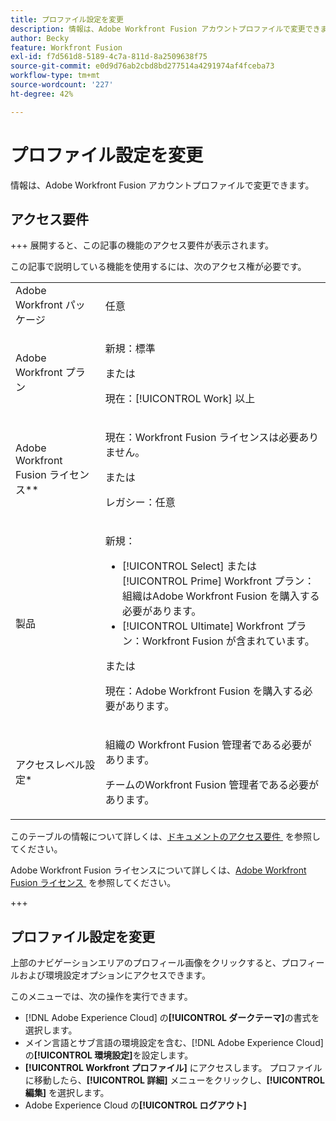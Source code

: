 ```yaml
---
title: プロファイル設定を変更
description: 情報は、Adobe Workfront Fusion アカウントプロファイルで変更できます。
author: Becky
feature: Workfront Fusion
exl-id: f7d561d8-5189-4c7a-811d-8a2509638f75
source-git-commit: e0d9d76ab2cbd8bd277514a4291974af4fceba73
workflow-type: tm+mt
source-wordcount: '227'
ht-degree: 42%

---
```


# プロファイル設定を変更

情報は、Adobe Workfront Fusion アカウントプロファイルで変更できます。

## アクセス要件

+++ 展開すると、この記事の機能のアクセス要件が表示されます。

この記事で説明している機能を使用するには、次のアクセス権が必要です。

<table style="table-layout:auto">
 <col> 
 <col> 
 <tbody> 
  <tr> 
   <td role="rowheader">Adobe Workfront パッケージ</td> 
   <td> <p>任意</p> </td> 
  </tr> 
  <tr data-mc-conditions=""> 
   <td role="rowheader">Adobe Workfront プラン</td> 
   <td> <p>新規：標準</p><p>または</p><p>現在：[!UICONTROL Work] 以上</p> </td> 
  </tr> 
  <tr> 
   <td role="rowheader">Adobe Workfront Fusion ライセンス**</td> 
   <td>
   <p>現在：Workfront Fusion ライセンスは必要ありません。</p>
   <p>または</p>
   <p>レガシー：任意 </p>
   </td> 
  </tr> 
  <tr> 
   <td role="rowheader">製品</td> 
   <td>
   <p>新規：</p> <ul><li>[!UICONTROL Select] または [!UICONTROL Prime] Workfront プラン：組織はAdobe Workfront Fusion を購入する必要があります。</li><li>[!UICONTROL Ultimate] Workfront プラン：Workfront Fusion が含まれています。</li></ul>
   <p>または</p>
   <p>現在：Adobe Workfront Fusion を購入する必要があります。</p>
   </td> 
  </tr>
  <tr data-mc-conditions=""> 
   <td role="rowheader">アクセスレベル設定*</td> 
   <td> 
     <p>組織の Workfront Fusion 管理者である必要があります。</p>
     <p>チームのWorkfront Fusion 管理者である必要があります。</p>
   </td> 
  </tr> 
   </td> 
  </tr> 
 </tbody> 
</table>

このテーブルの情報について詳しくは、[&#x200B; ドキュメントのアクセス要件 &#x200B;](/help/workfront-fusion/references/licenses-and-roles/access-level-requirements-in-documentation.md) を参照してください。

Adobe Workfront Fusion ライセンスについて詳しくは、[Adobe Workfront Fusion ライセンス &#x200B;](/help/workfront-fusion/set-up-and-manage-workfront-fusion/licensing-operations-overview/license-automation-vs-integration.md) を参照してください。

+++


## プロファイル設定を変更

上部のナビゲーションエリアのプロフィール画像をクリックすると、プロフィールおよび環境設定オプションにアクセスできます。

このメニューでは、次の操作を実行できます。

* [!DNL Adobe Experience Cloud] の&#x200B;**[!UICONTROL ダークテーマ]**&#x200B;の書式を選択します。
* メイン言語とサブ言語の環境設定を含む、[!DNL Adobe Experience Cloud] の&#x200B;**[!UICONTROL 環境設定]**&#x200B;を設定します。
* **[!UICONTROL Workfront プロファイル]** にアクセスします。 プロファイルに移動したら、**[!UICONTROL 詳細]** メニューをクリックし、**[!UICONTROL 編集]** を選択します。
* Adobe Experience Cloud の&#x200B;**[!UICONTROL ログアウト]**
